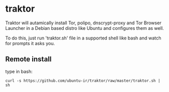 # traktor
Traktor will autamically install Tor, polipo, dnscrypt-proxy and Tor Browser Launcher in a Debian based distro like Ubuntu and configures them as well.

To do this, just run 'traktor.sh' file in a supported shell like bash and watch for prompts it asks you.

## Remote install
type in bash:

`curl -s https://github.com/ubuntu-ir/traktor/raw/master/traktor.sh | sh`

